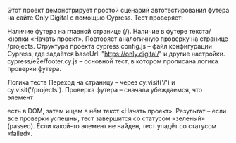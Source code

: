 Этот проект демонстрирует простой сценарий автотестирования футера на сайте Only Digital с помощью Cypress.
Тест проверяет:

Наличие футера на главной странице (/).
Наличие в футере текста/кнопки «Начать проект».
Повторяет аналогичную проверку на странице /projects.
Структура проекта
cypress.config.js – файл конфигурации Cypress, где задаётся baseUrl: "https://only.digital/" и другие настройки.
cypress/e2e/footer.cy.js – основной тест, в котором прописана логика проверки футера.

Логика теста
Переход на страницу – через cy.visit('/') и cy.visit('/projects').
Проверка футера – сначала убеждаемся, что элемент <footer> есть в DOM, затем ищем в нём текст «Начать проект».
Результат – если все проверки успешны, тест завершится со статусом «зеленый» (passed). Если какой-то элемент не найден, тест упадёт со статусом «failed».

